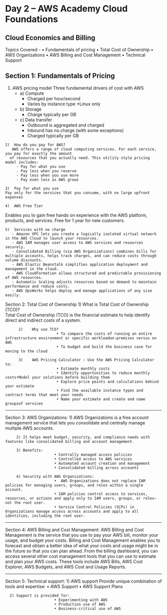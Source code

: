 # Day 2 – AWS Academy Cloud Foundations  

## Cloud Economics and Billing

Topics Covered -
• Fundamentals of pricing
• Total Cost of Ownership
• AWS Organizations
• AWS Billing and Cost Management
• Technical Support

## Section 1: Fundamentals of Pricing
   1) AWS pricing model
   Three fundamental drivers of cost with AWS
      - a) Compute
          - Charged per hour/second
          - Varies by instance type
            *Linux only
      - b) Storage
         - Charge typically per GB
      - c) Data transfer
         - Outbound is aggregated and charged
         - Inbound has no charge  (with some exceptions)
         - Charged typically per GB

    2)	How do you pay for AWS?
       AWS offers a range of cloud computing services. For each service, you pay for exactly the amount 
      of resources that you actually need. This utility style pricing model includes:
         - Pay for what you use
         - Pay less when you reserve
         - Pay less when you use more
         - Pay even less as AWS grows

    3)	Pay for what you use
    Pay only for the services that you consume, with no large upfront expenses

    4)	AWS Free Tier
    
   Enables you to gain free hands on experience with the AWS  platform, products, and services. Free for 1 year for new customers.

    5)	Services with no charge
       - Amazon VPC lets you create a logically isolated virtual network in the AWS Cloud to launch your resources.
       - AWS IAM manages user access to AWS services and resources securely.
       - Consolidated Billing (via AWS Organizations) combines bills for multiple accounts, helps track charges, and can reduce costs through volume discounts.
       - AWS Elastic Beanstalk simplifies application deployment and management in the cloud.
       - AWS CloudFormation allows structured and predictable provisioning of AWS resources.
       - Automatic Scaling adjusts resources based on demand to maintain performance and reduce costs.
       - AWS OpsWorks helps deploy and manage applications of any size easily.

Section 2: Total Cost of Ownership
          1)	What is Total Cost of Ownership (TCO)?                                                   
                Total Cost of Ownership (TCO) is the financial estimate to help identify direct and indirect costs of a system.

          2)	Why use TCO?
                           • To compare the costs of running an entire infrastructure environment or specific workloadon-premises versus on AWS
                           • To budget and build the business case for moving to the cloud

          3)	AWS Pricing Calculator : Use the AWS Pricing Calculator to:
                           • Estimate monthly costs
                           • Identify opportunities to reduce monthly costs•Model your solutions before building them
                           • Explore price points and calculations behind your estimate
                           • Find the available instance types and contract terms that meet your needs
                           • Name your estimate and create and name groupsof services
--------------------------------------------------------------------------------------------------------------------------------------------------------------------------------

Section 3: AWS Organizations:
         1) AWS Organizations is a free account management service that lets you consolidate and centrally manage multiple AWS accounts. 

         2) It helps meet budget, security, and compliance needs with features like consolidated billing and account management.

         3) Benefits:
                          •	Centrally managed access policies
                          •	Controlled access to AWS services
                          •	Automated account creation and management
                          •	Consolidated billing across accounts

         4) Security with AWS Organizations:
                          •	 AWS Organizations does not replace IAM policies for managing users, groups, and roles within a single account.
                          • IAM policies control access to services, resources, or actions and apply only to IAM users, groups, or roles—not the root user.
                          •	Service Control Policies (SCPs) in Organizations manage access across accounts and apply to all identities, including the root user.

--------------------------------------------------------------------------------------------------------------------------------------------------------------------------------

Section 4: AWS Billing and Cost Management:
         AWS Billing and Cost Management is the service that you use to pay your AWS bill, monitor your usage, and budget your costs. 
         Billing and Cost Management enables you to forecast and obtain a better idea of what your costs and usage might be in the future so that you can plan ahead.
         From the billing dashboard, you can access several other cost management tools that you can use to estimate and plan your AWS costs.
         These tools include AWS Bills, AWS Cost Explorer, AWS Budgets, and AWS Cost and Usage Reports.

--------------------------------------------------------------------------------------------------------------------------------------------------------------------------------

Section 5: Technical support:
      1) AWS support Provide unique combination of tools and expertise:
                          • AWS Support 
                          • AWS Support Plans	

      2) Support is provided for:
                          • Experimenting with AWS
                          • Production use of AWS
                          • Business-critical use of AWS





